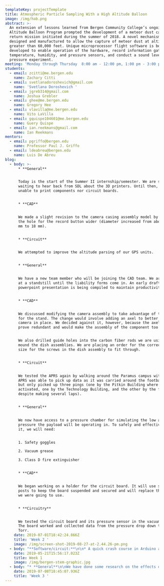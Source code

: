 ```yaml
---
templateKey: projectTemplate
title: Atmospheric Particle Sampling With a High Altitude Balloon
image: /img/hab.png
abstract: >-
  An extension of lessons learned from Bergen Community College’s ongoing High
  Altitude Balloon Program prompted the development of a meteor dust capture and
  return mission initiated during the summer of 2018. A novel mechanism is being
  designed and manufactured to allow the capture of meteor dust at altitudes
  greater than 60,000 feet. Unique microprocessor flight software is being
  developed to enable operation of the hardware, record information gathered by
  temperature, humidity, and pressure sensors, and conduct a sound level vs air
  pressure experiment.
meeting: 'Monday through Thursday  8:00 am - 12:00 pm, 1:00 pm - 3:00 pm'
students:
  - email: zcitti@me.bergen.edu
    name: Zachary Citti
  - email: svetlanadoroshevich@gmail.com
    name: 'Svetlana Doroshevich '
  - email: jgreb314@gmail.com
    name: Joshua Grebler
  - email: ghee@me.bergen.edu
    name: Gregory Hee
  - email: vlavilla@me.bergen.edu
    name: Vito LaVilla
  - email: gquispe104601@me.bergen.edu
    name: Guery Quispe
  - email: ian.reekmans@gmail.com
    name: Ian Reekmans
mentors:
  - email: pgriffo@bergen.edu
    name: Professor Paul J. Griffo
  - email: ldeabreu@bergen.edu
    name: Luis De Abreu
blog:
  - body: >-
      * **General**


      Today is the start of the Summer II internship/semester. We are still
      waiting to hear back from SDL about the 3D printers. Until then, we are
      unable to print components nor circuit boards.


      * **CAD**


      We made a slight revision to the camera casing assembly model by making
      the hole for the record button wider (diameter increased from about 16.5
      mm to 18 mm).


      * **Circuit**


      We attempted to improve the altitude parsing of our GPS units.


      * **General**


      We have a new team member who will be joining the CAD team. We are still
      at a standstill until the liability forms come in. An early draft of a
      powerpoint presentation is being compiled to maintain productivity.


      * **CAD**


      We discussed modifying the camera assembly to take advantage of the slots
      for the stand. The change would involve adding an axel to better lock the
      camera in place. We decided against it, however, because the axel would
      prove redundant and would make the assembly of the component too complex.


      We also drilled guide holes into the carbon fiber rods we are using to
      mound the dish assemblies. We are placing an order for the correct drill
      size for the screws in the dish assembly to fit through.


      * **Circuit**


      We tested the APRS again by walking around the Paramus campus with it. The
      APRS was able to pick up data as it was carried around the football field,
      but only picked up three pings (one by the Pitkin Building where it was
      activated, one by the Technology Building, and the other by the field
      despite making several laps).


      * **General**


      We now have access to a pressure chamber for simulating the low air
      pressure the payload will be operating in. To safely and effectively use
      it, we will need:


      1. Safety goggles

      2. Vacuum grease

      3. Class D fire extinguisher


      * **CAD**


      We began working on a holder for the circuit board. It will use screws and
      posts to keep the board suspended and secured and will replace the velcro
      we were going to use.


      * **Circuitry**


      We tested the circuit board and its pressure sensor in the vacuum chamber.
      The board worked and collected data from the pressure drop down to 210
      Torr.
    date: 2019-07-01T18:42:24.866Z
    title: 'Week 2 '
    image: /img/screen-shot-2019-08-27-at-2.44.26-pm.png
  - body: "**Software/circuit:**\n\n* A quick crash course in Arduino and electronics (ALL)\r\n* Experimenting with spare Arduino (MALCOLM)\r\n* Ran through the code to understand all parts of it (ALL)\r\n* Managed to get all 3 thermistors working accurately at the same time (LANA)\r\n* Schematic was finished and now the board layout is being worked on (VITO)\r\n\n\n\n**CAD**\n\nGetting familiar with Autodesk Fusion 360 by trying to design given objects\r:\n\n* Zach - wagon\r\n* Guery - sword & car\r\n* Luis - sword\r\n\nRail support was printed but turned out too heavy out of the printer in the TECH building:\n\n* Priority 1 was to shed as much weight as possible by shrinking and cutting after marking all places that we can change to reduce weight.\r\n* As many eyes as possible are needed on this to make sure we are not missing any obvious and/or unneeded pieces (JOSH&IAN)\r\n* We will try printing on the LulzBot in the Research Center\r\n\n\n\n**Camera crew**\n\nLocated a probable cause in the crashing:\n\n* _GoPros_ will shut off at 125F, so ways to keep the temperature low while allowing clear visibility are being looked at (GREG&NAMI)"
    date: 2019-05-21T15:56:17.023Z
    title: Week 1
    image: /img/bergen-stem-graphic.jpg
  - body: "* **General**\n\nWe have done some research on the effects of high altitudes on lithium and lithium-ion batteries such as the ones we are using. From what we have found, low pressure has little to no effect on the performance or stability of lithium-ion batteries. However, low temperatures can compromise battery performance; but our mentor has informed us that the temperature range the experiment will be experiencing will not be low enough to cause an issue.\n\n**Sources used:**\n\n1. https://www.team-bhp.com/forum/gadgets-computers-software/129323-li-ion-batteries-high-altitudes.html\n2. https://www.researchgate.net/post/What_is_the_impact_of_low_pressure_on_LIthium_Ion_batteries_WIll_cycle_life_change_if_I_use_them_above_4000m_height_with_low_pressure\n3. https://ntrs.nasa.gov/archive/nasa/casi.ntrs.nasa.gov/20130000451.pdf\n4. http://blog.ravpower.com/2017/05/protections-lithium-ion-batteries/\n5. https://forum.solar-electric.com/discussion/3945/high-altitude-affects-batteries\n6. https://www.instructables.com/id/The-Ultimate-High-Altitude-Weather-Balloon-Data-Lo/\n7. https://www.instructables.com/id/Scientific-Research-High-Altitude-Balloon-for-Fun-/\n\n* **Circuitry**\n\nWe have printed the circuit board for the tone projector.\n\n* **Camera**\n\nTomorrow we are going to test the cameras’ performance under low pressure. They will be placed in the pressure chamber and the pressure will be lowered to simulate the conditions the project will experience during the flight.\n\n* **General**\n\nIf the experiment succeeds and we obtain a sample or two, we may have to use a powerful optical microscope instead of an electron microscope; the latter may melt the plastic Petri dishes.\n\n* **CAD**\n\nWe may need to further modify the dish assembly components to improve their aerodynamics.\n\n* **Circuitry**\n\nWe drilled the holes for the main circuit board. Printing of the traces and pads will commence tomorrow.\n\n![](/img/screen-shot-2019-08-27-at-2.46.25-pm.png)\n\n* **Cameras**\n\nCamera and battery test versus pressure in progress.\n\n**The No-Mentor Proving Period Things To Do**\n\n* Printing and Building the second assembly\n* Printing all 3 camera casing assemblies\n* Modifying the new bigger rods\n* Assemble as much as possible with the net in place already\n* Integrate software and hardware\n* Light Pole/High tree test instead of a full tethered launch\n* Draft out Volunteering form for the launch date\n\n**Possible dates: 8/9, 8/12, 8/13**\n\n* Freezer test for assemblies\n* Look at different possible lubricants for the sliding mechanism\n* Sivo: Silicone-based\n* Luis: Lithium\n* Check which one works better at low temperatures\n* Check for SPOT GPS \n\n**Assembly: Things to do and target dates.**\n\n* \t**Rods**\t\n\n→ Drilled properly and in the correct locations\n\n→ First hole 3 inches from the end of the rod\n\n→ Measurements need to be exact for the holes: use the fusion model to accurately locate the locations for the holes.\n\n→ To be done by 07/16/2019\n\n* \t**Assemblies**\n\n→ Printed and assembled\n\n→ Tested with the motors for optimal sliding conditions\n\n→ Reprint or Sand if needed\n\n→ Should be done by Morning Of 07/17/2019\n\n* \t**Freezer Test**\n\n→ Checking of assemblies under rougher conditions i.e. colder temperatures\n\n→ Microbiology labs might have an appropriate freezer for us to fit an assembly  in and test the effect of any possible freezing or contracting of the plastic\n\n→ Due 07/22/2019\n\n* \t**Lubrication**\n\n→ Research lubrication options for cold temperatures. Silicone- or Lithium-based\n\n→ Possibly order as soon as freezer test conveys failure at lower temperatures due to a potentially-contracting holder \n\n→ Order if needed; ASAP after Freezer test  \n\n* **GPS**\n\n→ Keep testing the APRS and keep asking for the SPOTs to be updated\n\n→ Continued\n\n* **Volunteering Forms for Launch Dates**\n\n→ Send out volunteering form to start gathering people for the launch\n\n→ Ask for availability from 8/9-8/14\n\n→ Done by 07/18/2019\n\n* **Cameras**\n\n→ Analyze Pressure Test and Discuss conclusion and options for needed \n\n* **Solutions**\n\n→ Check with Luis for the possible other batteries he had\n\n→ Due 07/10/2019\n\n* **Full Box Assembly Test**\n\n→ Once all hardware components are complete, Test complete weight by assembling rods and assemblies\n\n→ Meet with Professor Balzarette for wire cutter for appropriate holes for the rods and cameras in the payload box\n\n→ Holes for Rods:\n\n* Measure and mark where on the box they need to go \n* Done by 07/17/2019\n\n→ Holes for Cameras\n\n\t**\\*Like the rods, these holes need to be marked correctly BEFORE we ask Prof Balzarette for help**\n\nDone by 07/18/2019\n\n→ Once the box is prepared for all external components, start with the layout of the inside. Mark the inside to find a place for the GPSes, batteries, \n\ncircuit board and everything that will be inside the box\n\n* **Circuits and Software**\n\n**Integration**\n\n→ Integrating all motors and limit switches\n\n* **General**\n\nOur mentor had ordered larger carbon fiber tubes. These may provide more structural stability than the ones we originally had.\n\n* **CAD**\n\nWe are considering using one of the GoPro Sessions for the top camera. In preparation for this should we follow through with the idea, we have modified a copy of the GoPro Session casing from the 2017 project. The overall height of the model was increased to fit within the cover, space was added for the wire to connect the camera to the power source without causing any damage, and the cover was made larger to help lock the assembly in place.\n\nWe also finished printing the rim for the second assembly.\n\n* **Circuitry**\n\nWe tested the pressure sensor via the pressure chamber. The lowest the sensor was able to read was .16 bar, but the chamber was able to reach a pressure lower than that. The sensor was tweaked to read lower pressure and will be tested on Monday.\n\n* **CAD**\n\nWe have made a printable of the modified GoPro Session casing.\n\nWe started printing the rail of the second dish assembly yesterday, but the printer ran out of filament near the end of the print. We made some revisions to the Gcode of the component to reduce the amount of required plastic. The new version is being printed.\n\n* **Circuitry**\n\nThe traces and pads have been implemented.\n\n![](/img/screen-shot-2019-08-27-at-2.46.25-pm.png)\n\n* **Camera**\n\nWe repeated the experiment with the GoPro Hero3+ cameras in the pressure chamber. The results will be made available on Monday."
    date: 2019-07-08T18:45:07.936Z
    title: 'Week 3 '
---
```


